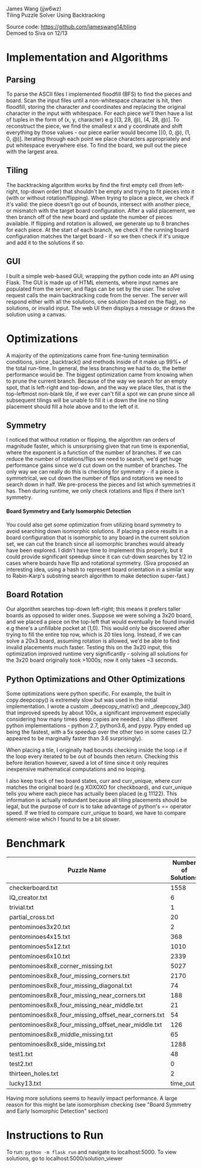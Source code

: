 James Wang (jjw6wz)
<br>Tiling Puzzle Solver Using Backtracking

Source code: https://github.com/jameswang14/tiling
<br>Demoed to Siva on 12/13

# Implementation and Algorithms

## Parsing 
    
To parse the ASCII files I implemented floodfill (BFS) to find the pieces and board. Scan the input files until a non-whitespace character is hit, then floodfill, storing the character and coordinates and replacing the original character in the input with whitespace. For each piece we'll then have a list of tuples in the form of (x, y, character) e.g [(3, 28, @), (4, 28, @)]. To reconstruct the piece, we find the smallest x and y coordinate and shift everything by those values - our piece earlier would become [(0, 0, @), (1, 0, @)]. Iterating through each point we place characters appropriately and put whitespace everywhere else. To find the board, we pull out the piece with the largest area. 

## Tiling

The backtracking algorithm works by find the first empty cell (from left-right, top-down order) that shouldn't be empty and trying to fit pieces into it (with or without rotation/flipping). When trying to place a piece, we check if it's valid: the piece doesn't go out of bounds, intersect with another piece, or mismatch with the target board configuration. After a valid placement, we then branch off of the new board and update the number of pieces available. If flipping and rotation is allowed, we generate up to 8 branches for each piece. At the start of each branch, we check if the running board configuration matches the target board - if so we then check if it's unique and add it to the solutions if so. 

## GUI
I built a simple web-based GUI, wrapping the python code into an API using Flask. The GUI is made up of HTML elements, where input names are populated from the server, and flags can be set by the user. The solve request calls the main backtracking code from the server. The server will respond either with all the solutions, one solution (based on the flag), no solutions, or invalid input. The web UI then displays a message or draws the solution using a canvas.

# Optimizations

A majority of the optimizations came from fine-tuning termination conditions, since _backtrack() and methods inside of it make up 99%+ of the total run-time. In general, the less branching we had to do, the better performance would be. The biggest optimization came from knowing when to prune the current branch. Because of the way we search for an empty spot, that is left-right and top-down, and the way we place tiles, that is the top-leftmost non-blank tile, if we ever can't fill a spot we can prune since all subsequent tilings will be unable to fill it i.e down the line no tiling placement should fill a hole above and to the left of it.

## Symmetry

I noticed that without rotation or flipping, the algorithm ran orders of magnitude faster, which is unsurprising given that run time is exponential, where the exponent is a function of the number of branches. If we can reduce the number of rotations/flips we need to search, we'd get huge performance gains since we'd cut down on the number of branches. The only way we can really do this is checking for symmetry - if a piece is symmetrical, we cut down the number of flips and rotations we need to search down in half. We pre-process the pieces and list which symmetries it has. Then during runtime, we only check rotations and flips if there isn't symmetry. 


#### Board Symmetry and Early Isomorphic Detection 
You could also get some optimization from utilizing board symmetry to avoid searching down isomorphic solutions. If placing a piece results in a board configuration that is isomorphic to any board in the current solution set, we can cut the branch since all isomorphic branches would already have been explored. I didn't have time to implement this properly, but it could provide significant speedup since it can cut-down searches by 1/2 in cases where boards have flip and rotational symmetry. (Siva proposed an interesting idea, using a hash to represent board orientation in a similar way to Rabin-Karp's substring search algorithm to make detection super-fast.) 

## Board Rotation

Our algorithm searches top-down left-right; this means it prefers taller boards as opposed to wider ones. Suppose we were solving a 3x20 board, and we placed a piece on the top-left that would eventually be found invalid e.g there's a unfillable pocket at (1,0). This would only be discovered after trying to fill the entire top row, which is 20 tiles long. Instead, if we can solve a 20x3 board, assuming rotation is allowed, we'd be able to find invalid placements much faster. Testing this on the 3x20 input, this optimization improved runtime very significantly - solving all solutions for the 3x20 board originally took >1000s; now it only takes ~3 seconds.

## Python Optimizations and Other Optimizations
Some optimizations were python specific. For example, the built in copy.deepcopy() is extremely slow but was used in the initial implementation. I wrote a custom _deepcopy_matrix() and _deepcopy_3d() that improved speeds by about 100x, a significant improvement especially considering how many times deep copies are needed. I also different python implementations - python 2.7, python3.6, and pypy. Pypy ended up being the fastest, with a 5x speedup over the other two in some cases (2.7 appeared to be marginally faster than 3.6 surprisingly). 

When placing a tile, I originally had bounds checking inside the loop i.e if the loop every iterated to be out of bounds then return. Checking this before iteration however, saved a lot of time since it only requires inexpensive mathematical computations and no looping. 

I also keep track of two board states, curr and curr_unique, where curr matches the original board (e.g XOXOXO for checkboard), and curr_unique tells you where each piece has actually been placed (e.g 11122). This information is actually redundant because all tiling placements should be legal, but the purpose of curr is to take advantage of python's == operator speed. If we tried to compare curr_unique to board, we have to compare element-wise which I found to be a bit slower. 

# Benchmark


|Puzzle Name   | Number of Solutions   | CPU time for 1 solution   | CPU time for all solution  | 
|---|---|---|---|
checkerboard.txt | 1558 | 1.8994410038 | 2960.47746396
IQ_creator.txt | 6 | 0.023059129715 | 3.21392679214
trivial.txt | 1 | 0.00162982940674 | 0.00130391120911
partial_cross.txt | 20 | 0.0825531482697 | 21.728924036
pentominoes3x20.txt | 2 | 0.613763093948 | 2.83569097519
pentominoes4x15.txt | 368 | 0.271947145462 | 98.8304212093
pentominoes5x12.txt | 1010 | 0.398168087006 | 495.204017878
pentominoes6x10.txt | 2339 | 0.0606160163879 | 1865.80987287
pentominoes8x8_corner_missing.txt | 5027 |  0.4973599910736084 | 2904.0793751290
pentominoes8x8_four_missing_corners.txt | 2170 |  0.3919868469238281|1898.4396123254
pentominoes8x8_four_missing_diagonal.txt | 74 | 0.745181798935 | 64.9669299126
pentominoes8x8_four_missing_near_corners.txt | 188 | 1.20336699486 | 687.030138969
pentominoes8x8_four_missing_near_middle.txt | 21 | 0.168095111847 | 128.746465206
pentominoes8x8_four_missing_offset_near_corners.txt | 54 | 2.29781603813 | 224.567842007
pentominoes8x8_four_missing_offset_near_middle.txt | 126 | 0.612210035324 | 114.136837006
pentominoes8x8_middle_missing.txt | 65 | 0.339186906815 | 273.276759863
pentominoes8x8_side_missing.txt | 1288 | 0.217298984528 | 918.520232916
test1.txt | 48 | 0.0125780105591 | 37.4087078571
test2.txt | 0 | 0.0710370540619 | 0.0577051639557
thirteen_holes.txt | 2 | 0.0610740184784 | 0.647748947144
lucky13.txt | time_out | 1.1308248043060303 | time_out


Having more solutions seems to heavily impact performance. A large reason for this might be late isomorphism checking (see "Board Symmetry and Early Isomorphic Detection" section)

# Instructions to Run
To run: `python -m flask run` and navigate to localhost:5000. To view solutions, go to localhost:5000/solution_viewer

